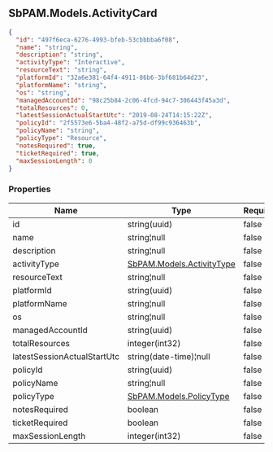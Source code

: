 
<h2 id="tocS_SbPAM.Models.ActivityCard">SbPAM.Models.ActivityCard</h2>

<a id="schemasbpam.models.activitycard"></a>
<a id="schema_SbPAM.Models.ActivityCard"></a>
<a id="tocSsbpam.models.activitycard"></a>
<a id="tocssbpam.models.activitycard"></a>

```json
{
  "id": "497f6eca-6276-4993-bfeb-53cbbbba6f08",
  "name": "string",
  "description": "string",
  "activityType": "Interactive",
  "resourceText": "string",
  "platformId": "32a6e381-64f4-4911-86b6-3bf681b64d23",
  "platformName": "string",
  "os": "string",
  "managedAccountId": "98c25b84-2c06-4fcd-94c7-306443f45a3d",
  "totalResources": 0,
  "latestSessionActualStartUtc": "2019-08-24T14:15:22Z",
  "policyId": "2f5573e6-5ba4-48f2-a75d-df99c936463b",
  "policyName": "string",
  "policyType": "Resource",
  "notesRequired": true,
  "ticketRequired": true,
  "maxSessionLength": 0
}

```

### Properties

|Name|Type|Required|Restrictions|Description|
|---|---|---|---|---|
|id|string(uuid)|false|none|none|
|name|string¦null|false|none|none|
|description|string¦null|false|none|none|
|activityType|[SbPAM.Models.ActivityType](#schemasbpam.models.activitytype)|false|none|none|
|resourceText|string¦null|false|none|none|
|platformId|string(uuid)|false|none|none|
|platformName|string¦null|false|none|none|
|os|string¦null|false|none|none|
|managedAccountId|string(uuid)|false|none|none|
|totalResources|integer(int32)|false|none|none|
|latestSessionActualStartUtc|string(date-time)¦null|false|none|none|
|policyId|string(uuid)|false|none|none|
|policyName|string¦null|false|none|none|
|policyType|[SbPAM.Models.PolicyType](#schemasbpam.models.policytype)|false|none|none|
|notesRequired|boolean|false|none|none|
|ticketRequired|boolean|false|none|none|
|maxSessionLength|integer(int32)|false|none|none|


